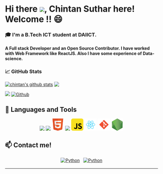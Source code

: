 <h1> Hi there <img src="https://raw.githubusercontent.com/MartinHeinz/MartinHeinz/master/wave.gif" width="30px">, Chintan Suthar here!
  <br>
  Welcome !! 😄</h1>


### 🎓 I'm a B.Tech ICT student at DAIICT.

#### A Full stack Developer and an Open Source Contributor. I have worked with Web Framework like ReactJS. Also I have some experience of Data-science.


### &#x1f4c8; GitHub Stats

<a href="https://github.com/chintansuthar72/github-readme-stats"><img align="center" src="https://github-readme-stats.vercel.app/api?username=chintansuthar72&show_icons=true&include_all_commits=true&theme=tokyonight&hide_border=true" alt="chintan's github stats" /></a> 
<a href="https://github.com/chintansuthar72/github-readme-stats"><img align="center" src="https://github-readme-stats.vercel.app/api/top-langs/?username=chintansuthar72&layout=compact&theme=tokyonight&hide_border=true" /></a> 

![](https://visitor-badge.laobi.icu/badge?page_id=chintansuthar72.chintansuthar72)
[![Github](https://img.shields.io/github/followers/chintansuthar72?label=Follow&style=social)](https://github.com/chintansuthar72)


## 🧰 **Languages and Tools**  
<p align="center"> 
<img src=https://upload.wikimedia.org/wikipedia/commons/thumb/1/18/C_Programming_Language.svg/1200px-C_Programming_Language.svg.png height='40' weight='40'/>
  <img src=https://upload.wikimedia.org/wikipedia/commons/thumb/1/18/ISO_C%2B%2B_Logo.svg/1200px-ISO_C%2B%2B_Logo.svg.png  height='40' weight='40'/>
 <!--  <img src=https://upload.wikimedia.org/wikipedia/commons/thumb/c/c3/Python-logo-notext.svg/1200px-Python-logo-notext.svg.png height='40' weight='40'/>-->
  <img src=https://github.com/edent/SuperTinyIcons/blob/master/images/svg/html5.svg height='40' weight='40'/>
  <img src=https://cdn.345tool.com/public/logos/css-formatter-logo.png height='40'  weight='40'/> 
  <img src=https://github.com/edent/SuperTinyIcons/blob/master/images/svg/javascript.svg height='40' weight='40'/>
  <img src=https://github.com/edent/SuperTinyIcons/blob/master/images/svg/react.svg height='40' weight='40'/>
  <img src=https://github.com/edent/SuperTinyIcons/blob/master/images/svg/git.svg  height='40' weight='40'/>
  <!-- <img src=https://github.com/shantanutyagi67/shantanutyagi67/blob/main/matlab.png  height='40' weight='40'/>-->
  <img height='40' weight='40' src="https://raw.githubusercontent.com/github/explore/80688e429a7d4ef2fca1e82350fe8e3517d3494d/topics/nodejs/nodejs.png"> 
  <!-- <img src=https://www.vectorlogo.zone/logos/google_cloud/google_cloud-ar21.svg  height='40' weight='40'/> -->
<!--   <img src=https://www.vectorlogo.zone/logos/google_cloud/google_cloud-icon.svg  height='40' weight='40'/> -->
</p>



## 📫 **Contact me**! 
<p align="center"> 
 <a href="https://www.linkedin.com/in/chintan-suthar-0726a41aa/" target="_blank" rel="noopener noreferrer"> <img src="https://img.shields.io/badge/LinkedIn-0077B5?style=for-the-badge&logo=linkedin&logoColor=white" alt="Python" height="40" style="vertical-align:top; margin:4px"></a>
 <a href="mailto:mrchintansuthar@gmail.com"> <img src="https://img.shields.io/badge/Gmail-D14836?style=for-the-badge&logo=gmail&logoColor=white" alt="Python" height="40" style="vertical-align:top; margin:4px"></a>
</p>

---
